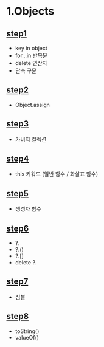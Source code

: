 # 1.Objects

## [step1](/Part1/1.Objects/step1.md)

- key in object
- for...in 반복문
- delete 연산자
- 단축 구문

## [step2](/Part1/1.Objects/step2.md)

- Object.assign

## [step3](/Part1/1.Objects/step3.md)

- 가비지 컬렉션

## [step4](/Part1/1.Objects/step4.md)

- this 키워드 (일반 함수 / 화살표 함수)

## [step5](/Part1/1.Objects/step5.md)

- 생성자 함수

## [step6](/Part1/1.Objects/step6.md)

- ?.
- ?.()
- ?.[]
- delete ?.

## [step7](/Part1/1.Objects/step7.md)

- 심볼

## [step8](/Part1/1.Objects/step8.md)

- toString()
- valueOf()
